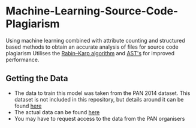 # Machine-Learning-Source-Code-Plagiarism

Using machine learning combined with attribute counting and structured based methods to obtain an accurate analysis of files for source code plagiarism
Utilises the [Rabin–Karp algorithm](https://en.wikipedia.org/wiki/Rabin%E2%80%93Karp_algorithm) and [AST's](https://en.wikipedia.org/wiki/Abstract_syntax_tree) for improved performance.

## Getting the Data

- The data to train this model was taken from the PAN 2014 dataset. This dataset is not included in this repository, but details around it can be found [here](https://pan.webis.de/clef14/pan14-web/plagiarism-detection.html)
- The actual data can be found [here](https://pan.webis.de/data.html#fire14-soco)
- You may have to request access to the data from the PAN organisers